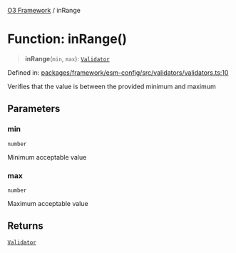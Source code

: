 [O3 Framework](../API.md) / inRange

# Function: inRange()

> **inRange**(`min`, `max`): [`Validator`](../type-aliases/Validator.md)

Defined in: [packages/framework/esm-config/src/validators/validators.ts:10](https://github.com/openmrs/openmrs-esm-core/blob/18d2874f03a33a6ab8295af0e87ac97fdd150718/packages/framework/esm-config/src/validators/validators.ts#L10)

Verifies that the value is between the provided minimum and maximum

## Parameters

### min

`number`

Minimum acceptable value

### max

`number`

Maximum acceptable value

## Returns

[`Validator`](../type-aliases/Validator.md)
